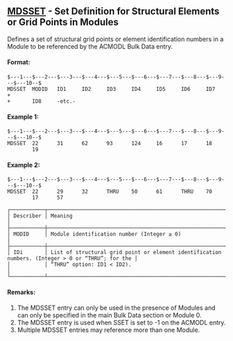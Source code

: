 ## [MDSSET](https://nexus.hexagon.com/documentationcenter/bundle/MSC_Nastran_2022.4/page/Nastran_Combined_Book/qrg/bulkno/TOC.MDSSET.xhtml) - Set Definition for Structural Elements or Grid Points in Modules

Defines a set of structural grid points or element identification numbers in a Module to be referenced by the ACMODL Bulk Data entry.

#### Format:

```nastran
$---1---$---2---$---3---$---4---$---5---$---6---$---7---$---8---$---9---$---10--$
MDSSET  MODID   ID1     ID2     ID3     ID4     ID5     ID6     ID7     +
+       ID8     -etc.-                                                  
```

#### Example 1:

```nastran
$---1---$---2---$---3---$---4---$---5---$---6---$---7---$---8---$---9---$---10--$
MDSSET  22      31      62      93      124     16      17      18      
        19                                                              
```

#### Example 2:

```nastran
$---1---$---2---$---3---$---4---$---5---$---6---$---7---$---8---$---9---$---10--$
MDSSET  22      29      32      THRU    50      61      THRU    70      
        17      57                                                      
```

```text
┌───────────┬──────────────────────────────────────────────────────────────────────────────────────────────────┐
│ Describer │ Meaning                                                                                          │
├───────────┼──────────────────────────────────────────────────────────────────────────────────────────────────┤
│ MODID     │ Module identification number (Integer ≥ 0)                                                       │
├───────────┼──────────────────────────────────────────────────────────────────────────────────────────────────┤
│ IDi       │ List of structural grid point or element identification numbers. (Integer > 0 or “THRU”; for the │
│           │ “THRU” option: ID1 < ID2).                                                                       │
└───────────┴──────────────────────────────────────────────────────────────────────────────────────────────────┘
```

#### Remarks:

1. The MDSSET entry can only be used in the presence of Modules and can only be specified in the main Bulk Data section or Module 0.
2. The MDSSET entry is used when SSET is set to -1 on the ACMODL entry.
3. Multiple MDSSET entries may reference more than one Module.

